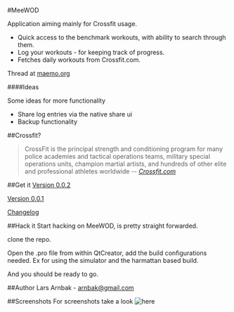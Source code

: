 #MeeWOD

Application aiming mainly for Crossfit usage.

* Quick access to the benchmark workouts, with ability to search through them.
* Log your workouts - for keeping track of progress.
* Fetches daily workouts from Crossfit.com.

Thread at [maemo.org][8]

####Ideas

Some ideas for more functionality

* Share log entries via the native share ui
* Backup functionality

##Crossfit?
> CrossFit is the principal strength and conditioning program for many police academies and tactical operations teams, military special operations units, champion martial artists, and hundreds of other elite and professional athletes worldwide
> -- <cite>[Crossfit.com][2]</cite>

##Get it
[Version 0.0.2][10]

[Version 0.0.1][9]

[Changelog][1]

##Hack it
Start hacking on MeeWOD, is pretty straight forwarded.

clone the repo.

Open the .pro file from within QtCreator, add the build configurations needed. Ex for using the simulator and the harmattan based build.

And you should be ready to go. 

##Author
Lars Arnbak - <arnbak@gmail.com>

##Screenshots
For screenshots take a look ![here][11]

[1]: https://github.com/arnbak/meewod-harmattan/blob/master/meewod/qtc_packaging/debian_harmattan/changelog
[2]: http://www.crossfit.com/cf-info/what-crossfit.html
[3]: https://raw.github.com/arnbak/meewod-harmattan/master/data/v0.0.2/Screen_15-sep-12_02-15-49.png
[4]: https://raw.github.com/arnbak/meewod-harmattan/master/data/v0.0.2/Screen_15-sep-12_02-16-49.png
[5]: http://pub.arnbak.com/meewod/benchmark_wod_search_list.png
[6]: https://raw.github.com/arnbak/meewod-harmattan/master/data/v0.0.2/Screen_15-sep-12_02-16-12.png
[7]: https://raw.github.com/arnbak/meewod-harmattan/master/data/v0.0.2/Screen_15-sep-12_02-16-34.png
[8]: http://talk.maemo.org/showthread.php?t=86659
[9]: https://github.com/downloads/arnbak/meewod-harmattan/meewod_0.0.1_armel.deb
[10]: https://github.com/downloads/arnbak/meewod-harmattan/meewod_0.0.2_armel.deb
[11]: https://github.com/arnbak/meewod-harmattan/wiki/Screenshots
